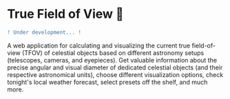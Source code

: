 # True Field of View 🔭 

```diff
! Under development... !
```

A web application for calculating and visualizing the current true field-of-view (TFOV) of celestial objects based on different astronomy setups (telescopes, cameras, and eyepieces). Get valuable information about the precise angular and visual diameter of dedicated celestial objects (and their respective astronomical units), choose different visualization options, check tonight's local weather forecast, select presets off the shelf, and much more.
